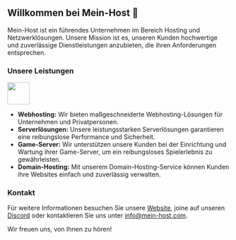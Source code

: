 ## Willkommen bei Mein-Host 👋

Mein-Host ist ein führendes Unternehmen im Bereich Hosting und Netzwerklösungen. Unsere Mission ist es, unseren Kunden hochwertige und zuverlässige Dienstleistungen anzubieten, die ihren Anforderungen entsprechen.

### Unsere Leistungen

<img src="[https://raw.githubusercontent.com/FortAwesome/Font-Awesome/6.x/svgs/solid/crown.svg](https://github.com/Mein-Host-com/.github/blob/main/profile/web-svgrepo-com.svg)" width="50" height="50">

- **Webhosting:** Wir bieten maßgeschneiderte Webhosting-Lösungen für Unternehmen und Privatpersonen.
- **Serverlösungen:** Unsere leistungsstarken Serverlösungen garantieren eine reibungslose Performance und Sicherheit.
- **Game-Server:** Wir unterstützen unsere Kunden bei der Einrichtung und Wartung ihrer Game-Server, um ein reibungsloses Spielerlebnis zu gewährleisten.
- **Domain-Hosting:** Mit unserem Domain-Hosting-Service können Kunden ihre Websites einfach und zuverlässig verwalten.

### Kontakt

Für weitere Informationen besuchen Sie unsere [Website](https://www.mein-host.com), joine auf unseren [Discord](https://discord.gg/XR48SjpSV7) oder kontaktieren Sie uns unter info@mein-host.com.

Wir freuen uns, von Ihnen zu hören!

